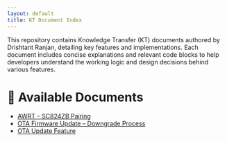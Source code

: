 ```yaml
---
layout: default
title: KT Document Index
---
```

This repository contains Knowledge Transfer (KT) documents authored by Drishtant Ranjan, detailing key features and implementations. Each document includes concise explanations and relevant code blocks to help developers understand the working logic and design decisions behind various features.

# 📘 Available Documents

- [AWRT – SC824ZB Pairing](docs/awrt-pairing)
- [OTA Firmware Update – Downgrade Process](docs/ota-upgrade-downgrade-process)
- [OTA Update Feature](docs/ota-update-feature)
